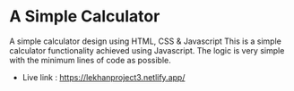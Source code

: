 # A Simple Calculator
 A simple calculator design using HTML, CSS & Javascript
 This is a simple calculator functionality achieved using Javascript. The logic is very simple with the minimum lines of code as possible.
- Live link : https://lekhanproject3.netlify.app/
 
